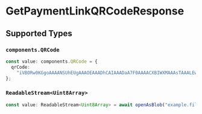 # GetPaymentLinkQRCodeResponse


## Supported Types

### `components.QRCode`

```typescript
const value: components.QRCode = {
  qrCode:
    "iVBORw0KGgoAAAANSUhEUgAAAOEAAADhCAIAAADaA7F0AAAACXBIWXMAAAsTAAALEwEAmpwYAAAA...",
};
```

### `ReadableStream<Uint8Array>`

```typescript
const value: ReadableStream<Uint8Array> = await openAsBlob("example.file");
```

